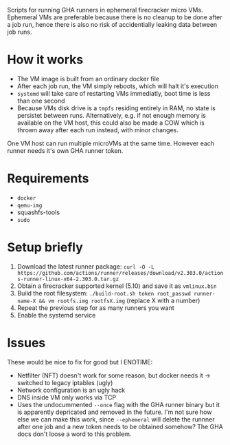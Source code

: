 Scripts for running GHA runners in ephemeral firecracker micro VMs. Ephemeral VMs are preferable because there is no cleanup to be done after a job run, hence there is also no risk of accidentially leaking data between job runs.

# How it works

- The VM image is built from an ordinary docker file
- After each job run, the VM simply reboots, which will halt it's execution
- `systemd` will take care of restarting VMs immediatly, boot time is less than one second
- Because VMs disk drive is a `tmpfs` residing entirely in RAM, no state is persistet between runs. Alternatively, e.g. if not enough memory is available on the VM host, this could also be made a COW which is thrown away after each run instead, with minor changes.

One VM host can run multiple microVMs at the same time. However each runner needs it's own GHA runner token.

# Requirements

- `docker`
- `qemu-img`
- squashfs-tools
- `sudo`

# Setup briefly

1. Download the latest runner package: `curl -O -L https://github.com/actions/runner/releases/download/v2.303.0/actions-runner-linux-x64-2.303.0.tar.gz`
2. Obtain a firecracker supported kernel (5.10) and save it as `vmlinux.bin`
3. Build the root filesystem: `./build-root.sh token root_passwd runner-name-X && vm rootfs.img rootfsX.img` (replace X with a number)
4. Repeat the previous step for as many runners you want
5. Enable the systemd service

# Issues
These would be nice to fix for good but I ENOTIME:
- Netfilter (NFT) doesn't work for some reason, but docker needs it -> switched to legacy iptables (ugly)
- Network configuration is an ugly hack
- DNS inside VM only works via TCP
- Uses the undocummented `--once` flag with the GHA runner binary but it is apparently depricated and removed in the future. I'm not sure how else we can make this work, since `--ephemeral` will delete the runnner after one job and a new token needs to be obtained somehow? The GHA docs don't loose a word to this problem.

